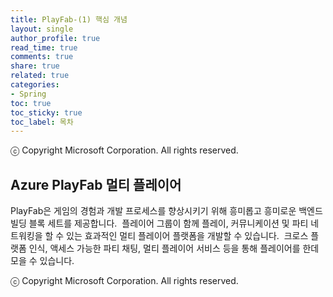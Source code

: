 ```yaml
---
title: PlayFab-(1) 핵심 개념
layout: single
author_profile: true
read_time: true
comments: true
share: true
related: true
categories:
- Spring
toc: true
toc_sticky: true
toc_label: 목차
---
```


ⓒ Copyright Microsoft Corporation. All rights reserved.

## Azure PlayFab 멀티 플레이어

PlayFab은 게임의 경험과 개발 프로세스를 향상시키기 위해 흥미롭고 흥미로운 백엔드 빌딩 블록 세트를 제공합니다. 
플레이어 그룹이 함께 플레이, 커뮤니케이션 및 파티 네트워킹을 할 수 있는 효과적인 멀티 플레이어 플랫폼을 개발할 수 있습니다. 
크로스 플랫폼 인식, 액세스 가능한 파티 채팅, 멀티 플레이어 서비스 등을 통해 플레이어를 한데 모을 수 있습니다. 


ⓒ Copyright Microsoft Corporation. All rights reserved.